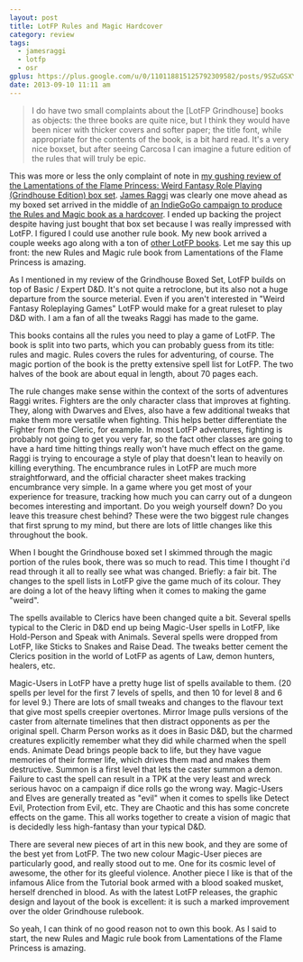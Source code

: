 ```yaml
---
layout: post
title: LotFP Rules and Magic Hardcover
category: review
tags:
  - jamesraggi
  - lotfp
  - osr
gplus: https://plus.google.com/u/0/110118815125792309582/posts/9SZuGSXYaVQ
date: 2013-09-10 11:11 am
---
```


> I do have two small complaints about the [LotFP Grindhouse] books as objects: the three books are quite nice, but I think they would have been nicer with thicker covers and softer paper; the title font, while appropriate for the contents of the book, is a bit hard read. It's a very nice boxset, but after seeing Carcosa I can imagine a future edition of the rules that will truly be epic.

This was more or less the only complaint of note in [my gushing review of the Lamentations of the Flame Princess: Weird Fantasy Role Playing (Grindhouse Edition) box set][1]. [James Raggi][2] was clearly one move ahead as my boxed set arrived in the middle of [an IndieGoGo campaign to produce the Rules and Magic book as a hardcover][3]. I ended up backing the project despite having just bought that box set because I was really impressed with LotFP. I figured I could use another rule book. My new book arrived a couple weeks ago along with a ton of [other LotFP books][4]. Let me say this up front: the new Rules and Magic rule book from Lamentations of the Flame Princess is amazing.

As I mentioned in my review of the Grindhouse Boxed Set, LotFP builds on top of Basic / Expert D&D. It's not quite a retroclone, but its also not a huge departure from the source meterial. Even if you aren't interested in "Weird Fantasy Roleplaying Games" LotFP would make for a great ruleset to play D&D with. I am a fan of all the tweaks Raggi has made to the game.

This books contains all the rules you need to play a game of LotFP. The book is split into two parts, which you can probably guess from its title: rules and magic. Rules covers the rules for adventuring, of course.  The magic portion of the book is the pretty extensive spell list for LotFP. The two halves of the book are about equal in length, about 70 pages each.

The rule changes make sense within the context of the sorts of adventures Raggi writes. Fighters are the only character class that improves at fighting. They, along with Dwarves and Elves, also have a few additional tweaks that make them more versatile when fighting. This helps better differentiate the Fighter from the Cleric, for example. In most LotFP adventures, fighting is probably not going to get you very far, so the fact other classes are going to have a hard time hitting things really won't have much effect on the game. Raggi is trying to encourage a style of play that doesn't lean to heavily on killing everything. The encumbrance rules in LotFP are much more straightforward, and the official character sheet makes tracking encumbrance very simple. In a game where you get most of your experience for treasure, tracking how much you can carry out of a dungeon becomes interesting and important. Do you weigh yourself down? Do you leave this treasure chest behind? These were the two biggest rule changes that first sprung to my mind, but there are lots of little changes like this throughout the book.

When I bought the Grindhouse boxed set I skimmed through the magic portion of the rules book, there was so much to read. This time I thought i'd read through it all to really see what was changed. Briefly: a fair bit. The changes to the spell lists in LotFP give the game much of its colour. They are doing a lot of the heavy lifting when it comes to making the game "weird".

The spells available to Clerics have been changed quite a bit. Several spells typical to the Cleric in D&D end up being Magic-User spells in LotFP, like Hold-Person and Speak with Animals. Several spells were dropped from LotFP, like Sticks to Snakes and Raise Dead. The tweaks better cement the Clerics position in the world of LotFP as agents of Law, demon hunters, healers, etc.

Magic-Users in LotFP have a pretty huge list of spells available to them. (20 spells per level for the first 7 levels of spells, and then 10 for level 8 and 6 for level 9.) There are lots of small tweaks and changes to the flavour text that give most spells creepier overtones. Mirror Image pulls versions of the caster from alternate timelines that then distract opponents as per the original spell. Charm Person works as it does in Basic D&D, but the charmed creatures explicitly remember what they did while charmed when the spell ends. Animate Dead brings people back to life, but they have vague memories of their former life, which drives them mad and makes them destructive. Summon is a first level that lets the caster summon a demon. Failure to cast the spell can result in a TPK at the very least and wreck serious havoc on a campaign if dice rolls go the wrong way. Magic-Users and Elves are generally treated as "evil" when it comes to spells like Detect Evil, Protection from Evil, etc. They are Chaotic and this has some concrete effects on the game. This all works together to create a vision of magic that is decidedly less high-fantasy than your typical D&D.

There are several new pieces of art in this new book, and they are some of the best yet from LotFP. The two new colour Magic-User pieces are particularly good, and really stood out to me. One for its cosmic level of awesome, the other for its gleeful violence. Another piece I like is that of the infamous Alice from the Tutorial book armed with a blood soaked musket, herself drenched in blood. As with the latest LotFP releases, the graphic design and layout of the book is excellent: it is such a marked improvement over the older Grindhouse rulebook.

So yeah, I can think of no good reason not to own this book. As I said to start, the new Rules and Magic rule book from Lamentations of the Flame Princess is amazing.

[1]: /review/lotfp-grindhouse/
[2]: http://lotfp.blogspot.com
[3]: http://www.indiegogo.com/projects/lotfp-hardcover-and-adventures-project/x/228962
[4]: /tag/lotfp/